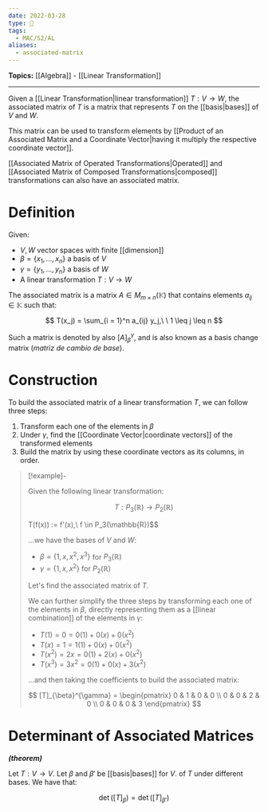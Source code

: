 ```yaml
---
date: 2022-03-28
type: 🧠
tags:
  - MAC/S2/ÁL
aliases:
  - associated-matrix
---
```


**Topics:** [[Algebra]] - [[Linear Transformation]]

---

Given a [[Linear Transformation|linear transformation]] $T : V \rightarrow W$, the associated matrix of $T$ is a matrix that represents $T$ on the [[basis|bases]] of $V$ and $W$.

This matrix can be used to transform elements by [[Product of an Associated Matrix and a Coordinate Vector|having it multiply the respective coordinate vector]].

[[Associated Matrix of Operated Transformations|Operated]] and [[Associated Matrix of Composed Transformations|composed]] transformations can also have an associated matrix.

# Definition

Given:

- $V, W$ vector spaces with finite [[dimension]]
- $\beta = \{ x_1, \dots, x_n \}$ a basis of $V$
- $\gamma = \{y_1, \dots, y_n \}$ a basis of $W$
- A linear transformation $T : V \rightarrow W$

The associated matrix is a matrix $A \in M_{m \times n} (\mathbb{K})$ that contains elements $a_{ij} \in \mathbb{K}$ such that:

$$
T(x_j) = \sum_{i = 1}^n a_{ij} y_j,\ \ 1 \leq j \leq n
$$

Such a matrix is denoted by also $[A]_{\beta}^{\gamma}$, and is also known as a basis change matrix (_matriz de cambio de base_).

# Construction

To build the associated matrix of a linear transformation $T$, we can follow three steps:

1. Transform each one of the elements in $\beta$
2. Under $\gamma$, find the [[Coordinate Vector|coordinate vectors]] of the transformed elements
3. Build the matrix by using these coordinate vectors as its columns, in order.

> [!example]-
>
> Given the following linear transformation:
>
> $$
> T : P_3(\mathbb{R}) \rightarrow P_2(\mathbb{R})
> $$
>
> T(f(x)) := f'(x),\ f \in P_3(\mathbb{R})$$
>
>  …we have the bases of $V$ and $W$:
>
> - $\beta = \{ 1, x, x^2, x^3 \}$ for $P_3(\mathbb{R})$
> - $\gamma = \{ 1, x, x^2 \}$ for $P_2(\mathbb{R})$
>
> Let's find the associated matrix of $T$.
>
> We can further simplify the three steps by transforming each one of the elements in $\beta$, directly representing them as a [[linear combination]] of the elements in $\gamma$:
>
> - $T(1) = 0 = 0(1) + 0(x) + 0(x^2)$
> - $T(x) = 1 = 1(1) + 0(x) + 0(x^2)$
> - $T(x^2) = 2x = 0(1) + 2(x) + 0(x^2)$
> - $T(x^3) = 3x^2 = 0(1) + 0(x) + 3(x^2)$
>
> …and then taking the coefficients to build the associated matrix:
>
> $$
> [T]_{\beta}^{\gamma} = \begin{pmatrix} 0 & 1 & 0 & 0 \\ 0 & 0 & 2 & 0 \\ 0 & 0 & 0 & 3 \end{pmatrix}
> $$

# Determinant of Associated Matrices

_**(theorem)**_

Let $T : V \rightarrow V$. Let $\beta$ and $\beta'$ be [[basis|bases]] for $V$. of $T$ under different bases. We have that:

$$
\det([T]_\beta) = \det([T]_{\beta'})
$$
